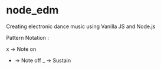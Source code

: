# node_edm
Creating electronic dance music using Vanilla JS and Node.js


Pattern Notation :

x -> Note on
- -> Note off
_ -> Sustain